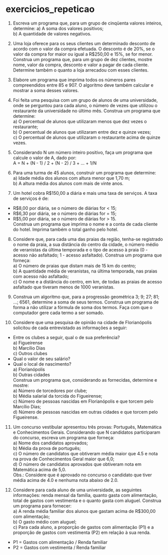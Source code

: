 # exercicios_repeticao

1. Escreva um programa que, para um grupo de cinqüenta valores inteiros, 
determine:
	a) A soma dos valores positivos;  
	b) A quantidade de valores negativos.

2. Uma loja oferece para os seus clientes um determinado desconto de 
acordo com o valor da compra efetuada. O desconto é de 20%, se o valor da 
compra for maior ou igual a R$250,00 e 15%, se for menor. Construa um 
programa que, para um grupo de dez clientes, mostre nome, valor da compra, 
desconto e valor a pagar de cada cliente. Determine também o quanto a loja 
arrecadou com esses clientes.

3. Elabore um programa que imprima todos os números pares 
compreendidos entre 85 e 907. O algoritmo deve também calcular e mostrar a 
soma desses valores.

4. Foi feita uma pesquisa com um grupo de alunos de uma universidade, 
onde se perguntou para cada aluno, o número de vezes que utilizou o 
restaurante da universidade no último mês. Construa um programa que 
determine:  
a) O percentual de alunos que utilizaram menos que dez vezes o 
restaurante;  
b) O percentual de alunos que utilizaram entre dez e quinze vezes;  
c) O percentual de alunos que utilizaram o restaurante acima de quinze 
vezes.

5. Considerando N um número inteiro positivo, faça um programa que 
calcule o valor de A, dado por:  
A = N + (N - 1) / 2 + (N - 2) / 3 + ... + 1/N

6. Para uma turma de 45 alunos, construir um programa que determine:  
a) Idade média dos alunos com altura menor que 1,70 m;  
b) A altura média dos alunos com mais de vinte anos.

7. Um hotel cobra R$150,00 a diária e mais uma taxa de serviços. A taxa 
de serviços é de:  
- R$8,00 por diária, se o número de diárias for < 15;  
- R$6,30 por diária, se o número de diárias for = 15;  
- R$5,00 por diária, se o número de diárias for > 15.    
Construa um programa que imprima o nome e a conta de cada cliente do hotel. 
Imprima também o total ganho pelo hotel.

8. Considere que, para cada uma das praias da região, tenha-se registrado 
o nome da praia, a sua distância do centro da cidade, o número médio de 
veranistas da última temporada e o tipo de acesso à praia (0 - acesso não 
asfaltado; 1 - acesso asfaltado). Construa um programa que forneça:  
a) O número de praias que distam mais de 15 km do centro;  
b) A quantidade média de veranistas, na última temporada, nas praias com 
acesso não asfaltado;  
c) O nome e a distância do centro, em km, de todas as praias de acesso 
asfaltado que tiveram menos de 1000 veranistas.

9. Construa um algoritmo que, para a progressão geométrica 3; 9; 27; 81;
...; 6561, determine a soma de seus termos. Construa um programa de forma a 
não utilizar a fórmula de soma dos termos. Faça com que o computador gere 
cada termo a ser somado.

10. Considere que uma pesquisa de opinião na cidade de Florianópolis 
solicitou de cada entrevistado as informações a seguir:
- Entre os clubes a seguir, qual o de sua preferência?  
a) Figueirense  
b) Marcílio Dias  
c) Outros clubes
- Qual o valor de seu salário?
- Qual o local de nascimento?  
a) Florianópolis  
b) Outras cidades  
Construa um programa que, considerando as fornecidas, determine e 
mostre:  
a) Número de torcedores por clube;  
b) Média salarial da torcida do Figueirense;  
c) Número de pessoas nascidas em Florianópolis e que torcem pelo
Marcílio Dias;  
d) Número de pessoas nascidas em outras cidades e que torcem pelo
Figueirense.

11. Um concurso vestibular apresentou três provas: Português, Matemática 
e Conhecimentos Gerais. Considerando que N candidatos participaram do 
concurso, escreva um programa que forneça:  
a) Nome dos candidatos aprovados;  
b) Média da prova de português;  
c) O número de candidatos que obtiveram média maior que 4.5 e nota na 
prova de Conhecimentos Geral maior que 6,0;  
d) O número de candidatos aprovados que obtiveram nota em Matemática 
acima de 5,0.  
 Obs.: Considere que é aprovado no concurso o candidato que tiver média 
acima de 4.0 e nenhuma nota abaixo de 2.0.

12. Considere para cada aluno de uma universidade, as seguintes
informações: renda mensal da família, quanto gasta com alimentação, total de 
gastos com vestimenta e o quanto gasta com aluguel. Construa um programa
para fornecer:  
a) A renda média familiar dos alunos que gastam acima de R$300,00 com 
alimentação;  
b) O gasto médio com aluguel;  
c) Para cada aluno, a proporção de gastos com alimentação (P1) e a 
proporção de gastos com vestimenta (P2) em relação à sua renda.
- P1 = Gastos com alimentação / Renda familiar
- P2 = Gastos com vestimenta / Renda familiar